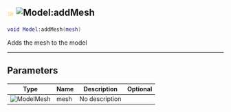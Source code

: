 ## ![shared](../../.gitbook/assets/shared.png) ![Model](./readme/model "mention"):addMesh

```lua
void Model:addMesh(mesh)
```

Adds the mesh to the model

------
## Parameters

| Type   | Name | Description | Optional |
| ------ | ---- | ----------- | -------: |
| ![ModelMesh](./readme/modelmesh "mention") | mesh | No description |  |

